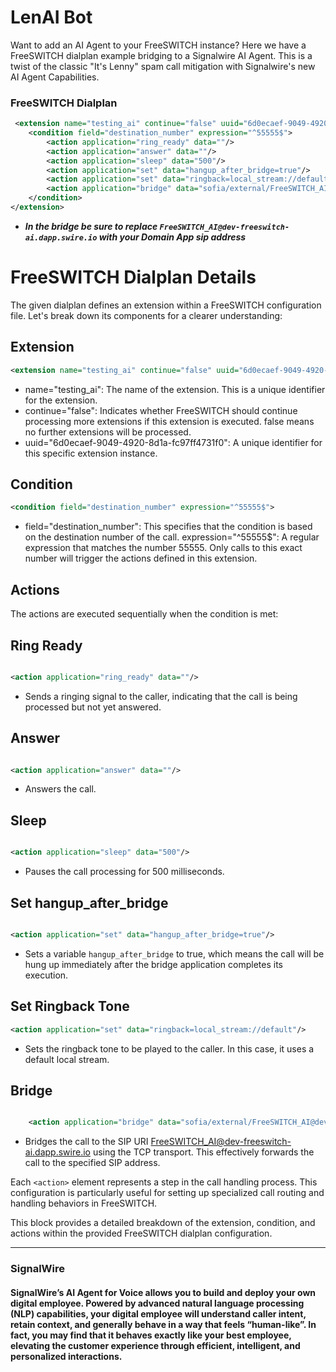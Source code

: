

# LenAI Bot

Want to add an AI Agent to your FreeSWITCH instance?  Here we have a FreeSWITCH dialplan example bridging to a Signalwire AI Agent. This is a twist of the classic "It's Lenny" spam call mitigation with Signalwire's new AI Agent Capabilities.

### FreeSWITCH Dialplan

```xml
 <extension name="testing_ai" continue="false" uuid="6d0ecaef-9049-4920-8d1a-fc97ff4731f0">
	<condition field="destination_number" expression="^55555$">
		<action application="ring_ready" data=""/>
		<action application="answer" data=""/>
		<action application="sleep" data="500"/>
		<action application="set" data="hangup_after_bridge=true"/>
		<action application="set" data="ringback=local_stream://default"/>
		<action application="bridge" data="sofia/external/FreeSWITCH_AI@dev-freeswitch-ai.dapp.swire.io;transport=tcp"/>
	</condition>
</extension>
```

* ***In the bridge be sure to replace `FreeSWITCH_AI@dev-freeswitch-ai.dapp.swire.io` with your Domain App sip address***



##

# FreeSWITCH Dialplan Details

The given dialplan defines an extension within a FreeSWITCH configuration file. Let's break down its components for a clearer understanding:

## Extension

```xml
<extension name="testing_ai" continue="false" uuid="6d0ecaef-9049-4920-8d1a-fc97ff4731f0">
```
 -   name="testing_ai": The name of the extension. This is a unique identifier for the extension.
 -   continue="false": Indicates whether FreeSWITCH should continue processing more extensions if this extension is executed. false means no further extensions will be processed.
 -   uuid="6d0ecaef-9049-4920-8d1a-fc97ff4731f0": A unique identifier for this specific extension instance.


## Condition

```xml
<condition field="destination_number" expression="^55555$">
```

- field="destination_number": This specifies that the condition is based on the destination number of the call.
    expression="^55555$": A regular expression that matches the number 55555. Only calls to this exact number will trigger the actions defined in this extension.

## Actions

The actions are executed sequentially when the condition is met:

## Ring Ready

```xml

<action application="ring_ready" data=""/>
```
-   Sends a ringing signal to the caller, indicating that the call is being processed but not yet answered.

## Answer

```xml

<action application="answer" data=""/>
```

-   Answers the call.

## Sleep

```xml

<action application="sleep" data="500"/>
```

-   Pauses the call processing for 500 milliseconds.

## Set hangup_after_bridge

```xml

<action application="set" data="hangup_after_bridge=true"/>
```

-   Sets a variable `hangup_after_bridge` to true, which means the call will be hung up immediately after the bridge application completes its execution.

## Set Ringback Tone

```xml
<action application="set" data="ringback=local_stream://default"/>
```

-  Sets the ringback tone to be played to the caller. In this case, it uses a default local stream.

## Bridge

```xml

    <action application="bridge" data="sofia/external/FreeSWITCH_AI@dev-freeswitch-ai.dapp.swire.io;transport=tcp"/>
```

- Bridges the call to the SIP URI FreeSWITCH_AI@dev-freeswitch-ai.dapp.swire.io using the TCP transport. This effectively forwards the call to the specified SIP address.




Each `<action>` element represents a step in the call handling process. This configuration is particularly useful for setting up specialized call routing and handling behaviors in FreeSWITCH.

This block provides a detailed breakdown of the extension, condition, and actions within the provided FreeSWITCH dialplan configuration.


---------------------

### SignalWire

#### SignalWire’s AI Agent for Voice allows you to build and deploy your own digital employee. Powered by advanced natural language processing (NLP) capabilities, your digital employee will understand caller intent, retain context, and generally behave in a way that feels “human-like”.  In fact, you may find that it behaves exactly like your best employee, elevating the customer experience through efficient, intelligent, and personalized interactions.
